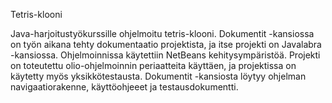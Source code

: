 Tetris-klooni

Java-harjoitustyökurssille ohjelmoitu tetris-klooni. Dokumentit -kansiossa on työn aikana tehty dokumentaatio projektista, ja itse projekti on Javalabra -kansiossa. Ohjelmoinnissa käytettiin NetBeans kehitysympäristöä. Projekti on toteutettu olio-ohjelmoinnin periaatteita käyttäen, ja projektissa on käytetty myös yksikkötestausta. Dokumentit -kansiosta löytyy ohjelman navigaatiorakenne, käyttöohjeeet ja testausdokumentti.
